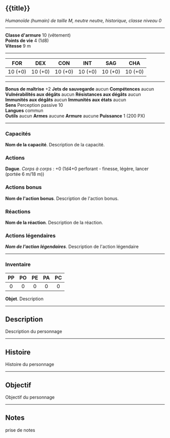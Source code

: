 ## {{title}}
*Humanoïde (humain) de taille M, neutre neutre, historique, classe niveau 0*
___
**Classe d'armure** 10 (vêtement)  
**Points de vie** 4 (1d8)  
**Vitesse** 9 m  
___

| FOR     | DEX     | CON     | INT     | SAG     | CHA     |
| ------- | ------- | ------- | ------- | ------- | ------- |
| 10 (+0) | 10 (+0) | 10 (+0) | 10 (+0) | 10 (+0) | 10 (+0) |
___
**Bonus de maîtrise** +2
**Jets de sauvegarde** aucun
**Compétences** aucun
**Vulnérabilités aux dégâts** aucun
**Résistances aux dégâts** aucun
**Immunités aux dégâts** aucun
**Immunités aux états** aucun  
**Sens**  Perception passive 10  
**Langues** commun  
**Outils** aucun
**Armes** aucune
**Armure** aucune
**Puissance** 1 (200 PX)  
___
### Capacités
**Nom de la capacité**. Description de la capacité.  

### Actions
**Dague**. *Corps à corps* : +0 (1d4+0 perforant - finesse, légère, lancer (portée 6 m/18 m))  

### Actions bonus
**Nom de l'action bonus**. Description de l'action bonus.  

### Réactions
**Nom de la réaction**. Description de la réaction.  

### Actions légendaires
***Nom de l'action légendaires***. Description de l'action légendaire  
___
### Inventaire
| PP  | PO  | PE  | PA  | PC  |
| :-: | :-: | :-: | :-: | :-: |
|  0  |  0  |  0  |  0  |  0  |
**Objet**. Description
___
## Description
Description du personnage
___
## Histoire
Histoire du personnage
___
## Objectif
Objectif du personnage
___
## Notes
prise de notes